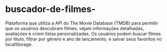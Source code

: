 # buscador-de-filmes-
Plataforma que utiliza a API do The Movie Database (TMDB) para permitir que os usuários descubram filmes, vejam informações detalhadas, avaliações e criem listas personalizadas. Os usuários podem buscar filmes por título, filtrar por gênero e ano de lançamento, e salvar seus favoritos no localStorage.
